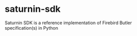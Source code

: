 # saturnin-sdk
Saturnin SDK is a reference implementation of Firebird Butler specification(s) in Python
